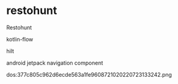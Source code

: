 # restohunt
Restohunt

kotlin-flow 

hilt

android jetpack navigation component

dos:377c805c962d6ecde563a1fe9608721020220723133242.png


